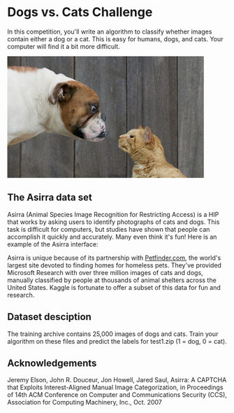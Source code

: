# Dogs vs. Cats Challenge

In this competition, you'll write an algorithm to classify whether images contain either a dog or a cat.  This is easy for humans, dogs, and cats. Your computer will find it a bit more difficult.

![demo_image](images/woof_meow.jpg)

## The Asirra data set

Asirra (Animal Species Image Recognition for Restricting Access) is a HIP that works by asking users to identify photographs of cats and dogs. This task is difficult for computers, but studies have shown that people can accomplish it quickly and accurately. Many even think it's fun! Here is an example of the Asirra interface:

Asirra is unique because of its partnership with [Petfinder.com](http://www.petfinder.com/), the world's largest site devoted to finding homes for homeless pets. They've provided Microsoft Research with over three million images of cats and dogs, manually classified by people at thousands of animal shelters across the United States. Kaggle is fortunate to offer a subset of this data for fun and research.

## Dataset desciption

The training archive contains 25,000 images of dogs and cats. Train your algorithm on these files and predict the labels for test1.zip (1 = dog, 0 = cat).

## Acknowledgements

Jeremy Elson, John R. Douceur, Jon Howell, Jared Saul, Asirra: A CAPTCHA that Exploits Interest-Aligned Manual Image Categorization, in Proceedings of 14th ACM Conference on Computer and Communications Security (CCS), Association for Computing Machinery, Inc., Oct. 2007